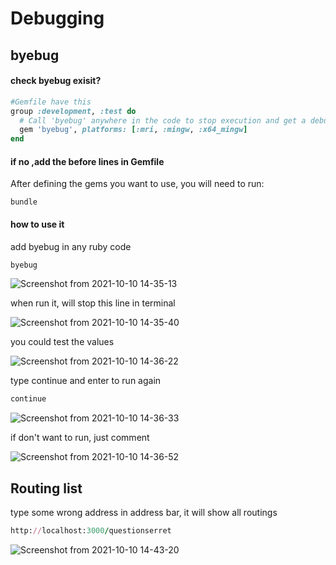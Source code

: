 # Debugging

## byebug 

#### check byebug exisit?

```ruby
#Gemfile have this 
group :development, :test do
  # Call 'byebug' anywhere in the code to stop execution and get a debugger console
  gem 'byebug', platforms: [:mri, :mingw, :x64_mingw]
end
``` 
#### if no ,add the before lines in  Gemfile  
 After defining the gems you want to use, you will need to run:
 
```shell
bundle
```
####  how to use it 

add byebug in any ruby code
```ruby  
byebug
```

![Screenshot from 2021-10-10 14-35-13](https://user-images.githubusercontent.com/21187699/136713730-7e713e4e-4641-4c07-b5c5-10f2c50c8d65.png)


when run it, will stop this line in terminal

![Screenshot from 2021-10-10 14-35-40](https://user-images.githubusercontent.com/21187699/136713750-0dadce92-73e0-4556-87ed-25a0663a98d9.png)

you could test the values

![Screenshot from 2021-10-10 14-36-22](https://user-images.githubusercontent.com/21187699/136713759-e5641e5b-0aeb-46f8-a2fc-3c364d041566.png)

type continue and enter to run again
```ruby  
continue
```

![Screenshot from 2021-10-10 14-36-33](https://user-images.githubusercontent.com/21187699/136713765-39a48043-9163-40d2-9fd0-6cf9bbb432a4.png)

if don't want to run, just comment

![Screenshot from 2021-10-10 14-36-52](https://user-images.githubusercontent.com/21187699/136713794-7822fb18-6a47-4ffd-ad6d-fecbf180a774.png)



## Routing list  

type some wrong address in address bar, it will show all routings

```ruby  
http://localhost:3000/questionserret
```

![Screenshot from 2021-10-10 14-43-20](https://user-images.githubusercontent.com/21187699/136713846-86adccfe-663e-4c36-a194-7edaa1e3a67e.png)